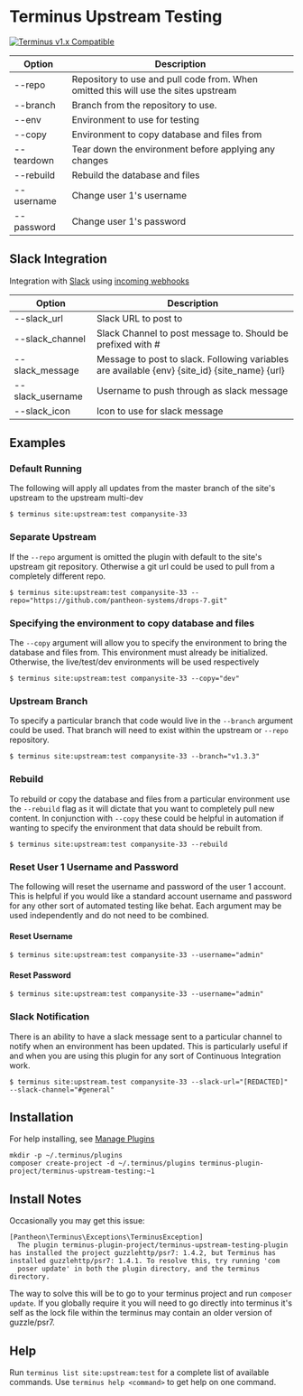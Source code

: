 # Terminus Upstream Testing

[![Terminus v1.x Compatible](https://img.shields.io/badge/terminus-v1.x-green.svg)](https://github.com/terminus-plugin-project/terminus-upstream-testing/tree/1.x)

| Option                | Description    |
| --------------------- | -------------- |
| --repo                | Repository to use and pull code from. When omitted this will use the sites upstream |
| --branch              | Branch from the repository to use. |
| --env                 | Environment to use for testing |
| --copy                | Environment to copy database and files from |
| --teardown            | Tear down the environment before applying any changes |
| --rebuild             | Rebuild the database and files |
| --username            | Change user 1's username |
| --password            | Change user 1's password |

## Slack Integration

Integration with [Slack](https://slack.com) using [incoming webhooks](https://my.slack.com/services/new/incoming-webhook)

| Option                | Description |
| --------------------- | ----------- |
| --slack_url           | Slack URL to post to |
| --slack_channel       | Slack Channel to post message to. Should be prefixed with \# |
| --slack_message       | Message to post to slack. Following variables are available {env} {site_id} {site_name} {url}|
| --slack_username      | Username to push through as slack message |
| --slack_icon          | Icon to use for slack message |

## Examples
### Default Running
The following will apply all updates from the master branch of the site's upstream to the upstream multi-dev 
```
$ terminus site:upstream:test companysite-33
```

### Separate Upstream
If the `--repo` argument is omitted the plugin with default to the site's upstream git repository. Otherwise a git
url could be used to pull from a completely different repo.
```
$ terminus site:upstream:test companysite-33 --repo="https://github.com/pantheon-systems/drops-7.git"
```

### Specifying the environment to copy database and files
The `--copy` argument will allow you to specify the environment to bring the database and files from. This environment
must already be initialized. Otherwise, the live/test/dev environments will be used respectively  
```
$ terminus site:upstream:test companysite-33 --copy="dev"
```

### Upstream Branch
To specify a particular branch that code would live in the `--branch` argument could be used. That branch will need to exist
within the upstream or `--repo` repository.
```
$ terminus site:upstream:test companysite-33 --branch="v1.3.3"
```

### Rebuild
To rebuild or copy the database and files from a particular environment use the `--rebuild` flag as it will dictate
that you want to completely pull new content. In conjunction with `--copy` these could be helpful in automation if
wanting to specify the environment that data should be rebuilt from.
```
$ terminus site:upstream:test companysite-33 --rebuild
```

### Reset User 1 Username and Password
The following will reset the username and password of the user 1 account. This is helpful if you would like a standard
account username and password for any other sort of automated testing like behat. Each argument may be used independently
and do not need to be combined. 

#### Reset Username
```
$ terminus site:upstream:test companysite-33 --username="admin"
```

#### Reset Password
```
$ terminus site:upstream:test companysite-33 --username="admin"
```

### Slack Notification
There is an ability to have a slack message sent to a particular channel to notify when an environment has been updated.
This is particularly useful if and when you are using this plugin for any sort of Continuous Integration work.
```
$ terminus site:upstream.test companysite-33 --slack-url="[REDACTED]" --slack-channel="#general"
```

## Installation
For help installing, see [Manage Plugins](https://pantheon.io/docs/terminus/plugins/)
```
mkdir -p ~/.terminus/plugins
composer create-project -d ~/.terminus/plugins terminus-plugin-project/terminus-upstream-testing:~1
```

## Install Notes
Occasionally you may get this issue:
```
[Pantheon\Terminus\Exceptions\TerminusException]
  The plugin terminus-plugin-project/terminus-upstream-testing-plugin has installed the project guzzlehttp/psr7: 1.4.2, but Terminus has installed guzzlehttp/psr7: 1.4.1. To resolve this, try running 'com
  poser update' in both the plugin directory, and the terminus directory.
```

The way to solve this will be to go to your terminus project and run `composer update`. If you globally require it you
will need to go directly into terminus it's self as the lock file within the terminus may contain an older version of guzzle/psr7.

## Help
Run `terminus list site:upstream:test` for a complete list of available commands. Use `terminus help <command>` to get help on one command.
